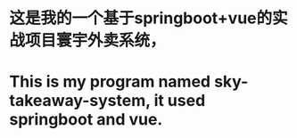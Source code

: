 # 这是我的一个基于springboot+vue的实战项目寰宇外卖系统，
# This is my program named sky-takeaway-system, it used springboot and vue.
